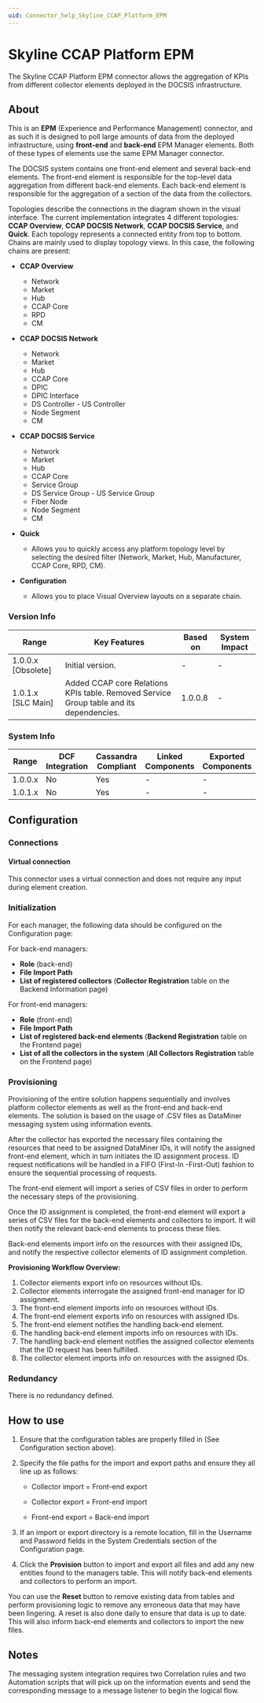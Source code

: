 ```yaml
---
uid: Connector_help_Skyline_CCAP_Platform_EPM
---
```


# Skyline CCAP Platform EPM

The Skyline CCAP Platform EPM connector allows the aggregation of KPIs from different collector elements deployed in the DOCSIS infrastructure.

## About

This is an **EPM** (Experience and Performance Management) connector, and as such it is designed to poll large amounts of data from the deployed infrastructure, using **front-end** and **back-end** EPM Manager elements. Both of these types of elements use the same EPM Manager connector.

The DOCSIS system contains one front-end element and several back-end elements. The front-end element is responsible for the top-level data aggregation from different back-end elements. Each back-end element is responsible for the aggregation of a section of the data from the collectors.

Topologies describe the connections in the diagram shown in the visual interface. The current implementation integrates 4 different topologies: **CCAP Overview**, **CCAP DOCSIS Network**, **CCAP DOCSIS Service**, and **Quick**. Each topology represents a connected entity from top to bottom. Chains are mainly used to display topology views. In this case, the following chains are present:

- **CCAP Overview**

  - Network
  - Market
  - Hub
  - CCAP Core
  - RPD
  - CM

- **CCAP DOCSIS Network**

  - Network
  - Market
  - Hub
  - CCAP Core
  - DPIC
  - DPIC Interface
  - DS Controller - US Controller
  - Node Segment
  - CM

- **CCAP DOCSIS Service**

  - Network
  - Market
  - Hub
  - CCAP Core
  - Service Group
  - DS Service Group - US Service Group
  - Fiber Node
  - Node Segment
  - CM

- **Quick**

  - Allows you to quickly access any platform topology level by selecting the desired filter (Network, Market, Hub, Manufacturer, CCAP Core, RPD, CM).

- **Configuration**

  - Allows you to place Visual Overview layouts on a separate chain.

### Version Info

| Range              | Key Features                                                                            | Based on | System Impact |
|--------------------|-----------------------------------------------------------------------------------------|----------|---------------|
| 1.0.0.x [Obsolete] | Initial version.                                                                        | -        | -             |
| 1.0.1.x [SLC Main] | Added CCAP core Relations KPIs table. Removed Service Group table and its dependencies. | 1.0.0.8  | -             |

### System Info

| Range     | DCF Integration     | Cassandra Compliant     | Linked Components     | Exported Components     |
|-----------|---------------------|-------------------------|-----------------------|-------------------------|
| 1.0.0.x   | No                  | Yes                     | -                     | -                       |
| 1.0.1.x   | No                  | Yes                     | -                     | -                       |

## Configuration

### Connections

#### Virtual connection

This connector uses a virtual connection and does not require any input during element creation.

### Initialization

For each manager, the following data should be configured on the Configuration page:

For back-end managers:

- **Role** (back-end)
- **File Import Path**
- **List of registered collectors** (**Collector Registration** table on the Backend Information page)

For front-end managers:

- **Role** (front-end)
- **File Import Path**
- **List of registered back-end elements** (**Backend Registration** table on the Frontend page)
- **List of all the collectors in the system** (**All Collectors Registration** table on the Frontend page)

### Provisioning

Provisioning of the entire solution happens sequentially and involves platform collector elements as well as the front-end and back-end elements. The solution is based on the usage of .CSV files as DataMiner messaging system using information events.

After the collector has exported the necessary files containing the resources that need to be assigned DataMiner IDs, it will notify the assigned front-end element, which in turn initiates the ID assignment process. ID request notifications will be handled in a FIFO (First-In -First-Out) fashion to ensure the sequential processing of requests.

The front-end element will import a series of CSV files in order to perform the necessary steps of the provisioning.

Once the ID assignment is completed, the front-end element will export a series of CSV files for the back-end elements and collectors to import. It will then notify the relevant back-end elements to process these files.

Back-end elements import info on the resources with their assigned IDs, and notify the respective collector elements of ID assignment completion.

**Provisioning Workflow Overview:**

1. Collector elements export info on resources without IDs.
1. Collector elements interrogate the assigned front-end manager for ID assignment.
1. The front-end element imports info on resources without IDs.
1. The front-end element exports info on resources with assigned IDs.
1. The front-end element notifies the handling back-end element.
1. The handling back-end element imports info on resources with IDs.
1. The handling back-end element notifies the assigned collector elements that the ID request has been fulfilled.
1. The collector element imports info on resources with the assigned IDs.

### Redundancy

There is no redundancy defined.

## How to use

1. Ensure that the configuration tables are properly filled in (See Configuration section above).

1. Specify the file paths for the import and export paths and ensure they all line up as follows:

   - Collector import = Front-end export

   - Collector export = Front-end import

   - Front-end export = Back-end import

1. If an import or export directory is a remote location, fill in the Username and Password fields in the System Credentials section of the Configuration page.

1. Click the **Provision** button to import and export all files and add any new entities found to the managers table. This will notify back-end elements and collectors to perform an import.

You can use the **Reset** button to remove existing data from tables and perform provisioning logic to remove any erroneous data that may have been lingering. A reset is also done daily to ensure that data is up to date. This will also inform back-end elements and collectors to import the new files.

## Notes

The messaging system integration requires two Correlation rules and two Automation scripts that will pick up on the information events and send the corresponding message to a message listener to begin the logical flow.
